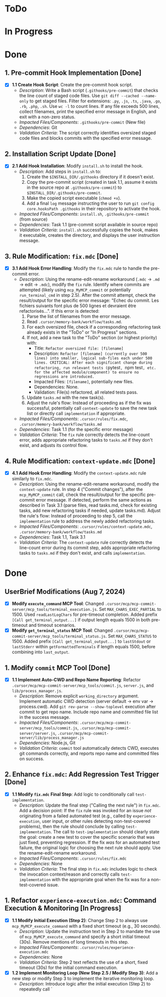 # ToDo


# In Progress

# Done

## 1. Pre-commit Hook Implementation [Done]
- [x] **1.1 Create Hook Script**: Create the pre-commit hook script.
  - *Description*: Write a Bash script (`.githooks/pre-commit`) that checks the line count of staged code files. Use `git diff --cached --name-only` to get staged files. Filter for extensions: `.py`, `.js`, `.ts`, `.java`, `.go`, `.rb`, `.php`, `.sh`. Use `wc -l` to count lines. If any file exceeds 500 lines, collect filenames, print the specified error message in English, and exit with a non-zero status.
  - *Impacted Files/Components*: `.githooks/pre-commit` (New file)
  - *Dependencies*: Git
  - *Validation Criteria*: The script correctly identifies oversized staged code files and blocks commits with the specified error message.

## 2. Installation Script Update [Done]
- [x] **2.1 Add Hook Installation**: Modify `install.sh` to install the hook.
  - *Description*: Add steps in `install.sh` to:
    1. Create the `$INSTALL_DIR/.githooks` directory if it doesn't exist.
    2. Copy the pre-commit script (created in task 1.1, assume it exists in the source repo at `.githooks/pre-commit`) to `$INSTALL_DIR/.githooks/pre-commit`.
    3. Make the copied script executable (`chmod +x`).
    4. Add a final `log` message instructing the user to run `git config core.hooksPath .githooks` in their repository to activate the hook.
  - *Impacted Files/Components*: `install.sh`, `.githooks/pre-commit` (from source)
  - *Dependencies*: Task 1.1 (pre-commit script available in source repo)
  - *Validation Criteria*: `install.sh` successfully copies the hook, makes it executable, creates the directory, and displays the user instruction message.

## 3. Rule Modification: `fix.mdc` [Done]
- [x] **3.1 Add Hook Error Handling**: Modify the `fix.mdc` rule to handle the pre-commit error.
  - *Description*: Using the rename-edit-rename workaround (`.mdc` -> `.md` -> edit -> `.mdc`), modify the `fix` rule. Identify where commits are attempted (likely using `mcp_MyMCP_commit` or potentially `run_terminal_cmd` in step 2.5). After the commit attempt, check the result/output for the specific error message: "Echec du commit. Les fichiers suivants font plus de 500 lignes et devraient être refactorisés...". If this error is detected:
    1. Parse the list of filenames from the error message.
    2. Read `.cursor/memory-bank/workflow/tasks.md`.
    3. For each oversized file, check if a corresponding refactoring task already exists in the "ToDo" or "In Progress" sections.
    4. If not, add a new task to the "ToDo" section (or highest priority) with:
       - Title: `Refactor oversized file: [filename]`
       - Description: `Refactor [filename] (currently over 500 lines) into smaller, logical sub-files each under 500 lines. CRITICAL: After each significant change during refactoring, run relevant tests (`pytest`, `npm test`, etc. for the affected module/component) to ensure no regressions are introduced.`
       - Impacted Files: `[filename]`, potentially new files.
       - Dependencies: None.
       - Validation: File(s) refactored, all related tests pass.
    5. Update `tasks.md` with the new task(s).
    6. Adjust the rule's flow: Instead of proceeding as if the fix was successful, potentially call `context-update` to save the new task list or directly call `implementation` if appropriate.
  - *Impacted Files/Components*: `.cursor/rules/fix.mdc`, `.cursor/memory-bank/workflow/tasks.md`
  - *Dependencies*: Task 1.1 (for the specific error message)
  - *Validation Criteria*: The `fix` rule correctly detects the line-count error, adds appropriate refactoring tasks to `tasks.md` if they don't exist, and adjusts its control flow.

## 4. Rule Modification: `context-update.mdc` [Done]
- [x] **4.1 Add Hook Error Handling**: Modify the `context-update.mdc` rule similarly to `fix.mdc`.
  - *Description*: Using the rename-edit-rename workaround, modify the `context-update` rule. In step 4 ("Commit changes"), after the `mcp_MyMCP_commit` call, check the result/output for the specific pre-commit error message. If detected, perform the same actions as described in Task 3.1 (parse files, read tasks.md, check for existing tasks, add new refactoring tasks if needed, update tasks.md). Adjust the rule's flow: Instead of proceeding to step 5, call the `implementation` rule to address the newly added refactoring tasks.
  - *Impacted Files/Components*: `.cursor/rules/context-update.mdc`, `.cursor/memory-bank/workflow/tasks.md`
  - *Dependencies*: Task 1.1, Task 3.1
  - *Validation Criteria*: The `context-update` rule correctly detects the line-count error during its commit step, adds appropriate refactoring tasks to `tasks.md` if they don't exist, and calls `implementation`.

# Done

## UserBrief Modifications (Aug 7, 2024)
- [x] **Modify `execute_command` MCP Tool**: Changed `.cursor/mcp/mcp-commit-server/mcp_tools/terminal_execution.js`. Set `MAX_CHARS_EXEC_PARTIAL` to 1500. Used `readLastLogChars` for pre-timeout completion. Added prefix `[Call get_terminal_output...]` if output length equals 1500 in both pre-timeout and timeout scenarios.
- [x] **Modify `get_terminal_status` MCP Tool**: Changed `.cursor/mcp/mcp-commit-server/mcp_tools/terminal_status.js`. Set `MAX_CHARS_STATUS` to 1500. Added prefix `[Call get_terminal_output...]` to `lastStdout` or `lastStderr` within `getFormattedTerminals` if length equals 1500, before combining into `last_output`.

## 1. Modify `commit` MCP Tool [Done]
- [x] **1.1 Implement Auto-CWD and Repo Name Reporting**: Refactor `.cursor/mcp/mcp-commit-server/mcp_tools/commit.js`, `server.js`, and `lib/process_manager.js`.
    - *Description*: Remove explicit `working_directory` argument. Implement automatic CWD detection (server default -> env var -> process.cwd). Add `git rev-parse --show-toplevel` execution after commit to get repo name. Include repo name and committed file list in the success message.
    - *Impacted Files/Components*: `.cursor/mcp/mcp-commit-server/mcp_tools/commit.js`, `.cursor/mcp/mcp-commit-server/server.js`, `.cursor/mcp/mcp-commit-server/lib/process_manager.js`
    - *Dependencies*: Node.js, Git
    - *Validation Criteria*: `commit` tool automatically detects CWD, executes git commands correctly, and reports repo name and committed files on success.

## 2. Enhance `fix.mdc`: Add Regression Test Trigger [Done]
- [x] **1.1 Modify `fix.mdc` Final Step**: Add logic to conditionally call `test-implementation`.
    - *Description*: Update the final step ("Calling the next rule") in `fix.mdc`. Add a decision point: If the `fix` rule was invoked for an issue *not* originating from a failed automated test (e.g., called by `experience-execution`, user input, or other rules detecting non-test-covered problems), then the rule should conclude by calling `test-implementation`. The call to `test-implementation` should clearly state the goal: create a new test to cover the specific scenario that was just fixed, preventing regression. If the fix *was* for an automated test failure, the original logic for choosing the next rule should apply. Use the rename-edit-rename workaround.
    - *Impacted Files/Components*: `.cursor/rules/fix.mdc`
    - *Dependencies*: None
    - *Validation Criteria*: The final step in `fix.mdc` includes logic to check the invocation context/reason and correctly calls `test-implementation` with the appropriate goal when the fix was for a non-test-covered issue.

## 1. Refactor `experience-execution.mdc`: Command Execution & Monitoring [In Progress]
- [x] **1.1 Modify Initial Execution (Step 2)**: Change Step 2 to always use `mcp_MyMCP_execute_command` with a fixed short timeout (e.g., 30 seconds).
    - *Description*: Update the instruction text in Step 2 to mandate the use of `mcp_MyMCP_execute_command` and specify a short initial timeout (30s). Remove mentions of long timeouts in this step.
    - *Impacted Files/Components*: `.cursor/rules/experience-execution.mdc`
    - *Dependencies*: None
    - *Validation Criteria*: Step 2 text reflects the use of a short, fixed timeout (30s) for the initial command execution.
- [x] **1.2 Implement Monitoring Loop (New Step 2.5 / Modify Step 3)**: Add a new step or modify Step 3 to implement the iterative monitoring loop.
    - *Description*: Introduce logic after the initial execution (Step 2) to repeatedly call `